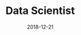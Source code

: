 ---
date: '2018-12-21'
title: 'Data Scientist'
company: 'BMO (Credit Risk)'
location: 'Chicago, IL'
range: 'August 2018 - April 2019'
url: 'https://www.bmo.com/en-us/main/personal/'
technologies: ['Python', 'SQL', 'DBSCAN Clustering', 'Random Forest', 'XGBoost', 'Statistical Validation', 'Data Transformation', 'Ensemble Methods']
---